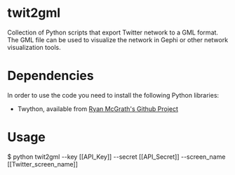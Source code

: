 twit2gml
========

Collection of Python scripts that export Twitter network to a GML format. The
GML file can be used to visualize the network in Gephi or other network visualization
tools.

Dependencies
============
In order to use the code you need to install the following Python libraries:
* Twython, available from [Ryan McGrath's Github Project](https://github.com/ryanmcgrath/twython
"Twython on GitHub")

Usage
=====
$ python twit2gml --key [[API_Key]] --secret [[API_Secret]] --screen_name [[Twitter_screen_name]]